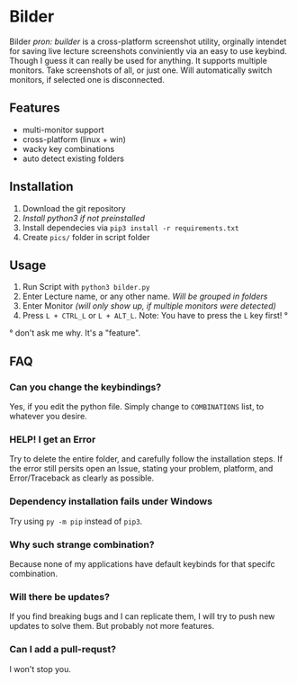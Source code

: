 # Bilder
Bilder *pron: builder* is a cross-platform screenshot utility, orginally intendet for saving live lecture screenshots conviniently via an easy to use keybind. Though I guess it can really be used for anything. It supports multiple monitors. Take screenshots of all, or just one. Will automatically switch monitors, if selected one is disconnected.

## Features
 - multi-monitor support
 - cross-platform (linux + win)
 - wacky key combinations
 - auto detect existing folders

## Installation
1. Download the git repository
2. *Install python3 if not preinstalled*
2. Install dependecies via `pip3 install -r requirements.txt`
3. Create `pics/` folder in script folder

## Usage
1. Run Script with `python3 bilder.py`
2. Enter Lecture name, or any other name. *Will be grouped in folders*
3. Enter Monitor *(will only show up, if multiple monitors were detected)*
4. Press `L + CTRL_L` or `L + ALT_L`. Note: You have to press the `L` key first! °

° don't ask me why. It's a "feature".

## FAQ

### Can you change the keybindings?
Yes, if you edit the python file. Simply change to `COMBINATIONS` list, to whatever you desire.

### HELP! I get an Error
Try to delete the entire folder, and carefully follow the installation steps. If the error still persits open an Issue, stating your problem, platform, and Error/Traceback as clearly as possible.

### Dependency installation fails under Windows
Try using `py -m pip` instead of `pip3`.

### Why such strange combination?
Because none of my applications have default keybinds for that specifc combination.

### Will there be updates?
If you find breaking bugs and I can replicate them, I will try to push new updates to solve them. But probably not more features.

### Can I add a pull-requst?
I won't stop you.